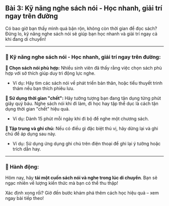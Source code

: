 ## Bài 3: Kỹ năng nghe sách nói - Học nhanh, giải trí ngay trên đường

Có bao giờ bạn thấy mình quá bận rộn, không còn thời gian để đọc sách? Đừng lo, kỹ năng nghe sách nói sẽ giúp bạn học nhanh và giải trí ngay cả khi đang di chuyển!

---

### 📌 Kỹ năng nghe sách nói - Học nhanh, giải trí ngay trên đường:

**🔹 Chọn sách nói phù hợp:**
Nhiều sinh viên đã thấy rằng việc chọn sách phù hợp với sở thích giúp duy trì động lực nghe.  
- Ví dụ: Hãy tìm các sách nói về phát triển bản thân, hoặc tiểu thuyết trinh thám nếu bạn thích phiêu lưu.  

**🔹 Sử dụng thời gian "chết":**
Hãy tưởng tượng bạn đang tận dụng từng phút giây quý báu. Nghe sách nói khi đi làm, đi học hay tập thể dục là cách tận dụng thời gian "chết" hiệu quả.  
- Ví dụ: Dành 15 phút mỗi ngày khi đi bộ để nghe một chương sách.  

**🔹 Tập trung và ghi chú:**
Nếu có điều gì đặc biệt thú vị, hãy dừng lại và ghi chú để áp dụng sau này.  
- Ví dụ: Sử dụng ứng dụng ghi chú trên điện thoại để ghi lại ý tưởng hoặc trích dẫn hay.  

---

### 🚀 Hành động:

Hôm nay, hãy **tải một cuốn sách nói và nghe trong lúc di chuyển**. Bạn sẽ ngạc nhiên về lượng kiến thức mà bạn có thể thu thập!

Xác định xong rồi? Giờ đến bước khám phá thêm cách học hiệu quả – xem ngay bài tiếp theo!